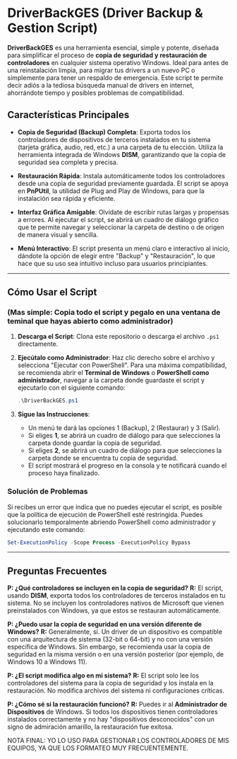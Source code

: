 # DriverBackGES (Driver Backup & Gestion Script)

**DriverBackGES** es una herramienta esencial, simple y potente, diseñada para simplificar el proceso de **copia de seguridad y restauración de controladores** en cualquier sistema operativo Windows. Ideal para antes de una reinstalación limpia, para migrar tus drivers a un nuevo PC o simplemente para tener un respaldo de emergencia. Este script te permite decir adiós a la tediosa búsqueda manual de drivers en internet, ahorrándote tiempo y posibles problemas de compatibilidad.

## Características Principales

  * **Copia de Seguridad (Backup) Completa**: Exporta todos los controladores de dispositivos de terceros instalados en tu sistema (tarjeta gráfica, audio, red, etc.) a una carpeta de tu elección. Utiliza la herramienta integrada de Windows **DISM**, garantizando que la copia de seguridad sea completa y precisa.

  * **Restauración Rápida**: Instala automáticamente todos los controladores desde una copia de seguridad previamente guardada. El script se apoya en **PnPUtil**, la utilidad de Plug and Play de Windows, para que la instalación sea rápida y eficiente.

  * **Interfaz Gráfica Amigable**: Olvídate de escribir rutas largas y propensas a errores. Al ejecutar el script, se abrirá un cuadro de diálogo gráfico que te permite navegar y seleccionar la carpeta de destino o de origen de manera visual y sencilla.

  * **Menú Interactivo**: El script presenta un menú claro e interactivo al inicio, dándote la opción de elegir entre "Backup" y "Restauración", lo que hace que su uso sea intuitivo incluso para usuarios principiantes.

-----

## Cómo Usar el Script

### **(Mas simple: Copia todo el script y pegalo en una ventana de teminal que hayas abierto como administrador)**

1.  **Descarga el Script**: Clona este repositorio o descarga el archivo `.ps1` directamente.

2.  **Ejecútalo como Administrador**: Haz clic derecho sobre el archivo y selecciona "Ejecutar con PowerShell". Para una máxima compatibilidad, se recomienda abrir el **Terminal de Windows** o **PowerShell como administrador**, navegar a la carpeta donde guardaste el script y ejecutarlo con el siguiente comando:

    ```powershell
    .\DriverBackGES.ps1
    ```

3.  **Sigue las Instrucciones**:

      * Un menú te dará las opciones 1 (Backup), 2 (Restaurar) y 3 (Salir).
      * Si eliges **1**, se abrirá un cuadro de diálogo para que selecciones la carpeta donde guardar la copia de seguridad.
      * Si eliges **2**, se abrirá un cuadro de diálogo para que selecciones la carpeta donde se encuentra tu copia de seguridad.
      * El script mostrará el progreso en la consola y te notificará cuando el proceso haya finalizado.

### Solución de Problemas

Si recibes un error que indica que no puedes ejecutar el script, es posible que la política de ejecución de PowerShell esté restringida. Puedes solucionarlo temporalmente abriendo PowerShell como administrador y ejecutando este comando:

```powershell
Set-ExecutionPolicy -Scope Process -ExecutionPolicy Bypass
```

-----

## Preguntas Frecuentes

**P: ¿Qué controladores se incluyen en la copia de seguridad?**
**R:** El script, usando **DISM**, exporta todos los controladores de terceros instalados en tu sistema. No se incluyen los controladores nativos de Microsoft que vienen preinstalados con Windows, ya que estos se restauran automáticamente.

**P: ¿Puedo usar la copia de seguridad en una versión diferente de Windows?**
**R:** Generalmente, sí. Un driver de un dispositivo es compatible con una arquitectura de sistema (32-bit o 64-bit) y no con una versión específica de Windows. Sin embargo, se recomienda usar la copia de seguridad en la misma versión o en una versión posterior (por ejemplo, de Windows 10 a Windows 11).

**P: ¿El script modifica algo en mi sistema?**
**R:** El script solo lee los controladores del sistema para la copia de seguridad y los instala en la restauración. No modifica archivos del sistema ni configuraciones críticas.

**P: ¿Cómo sé si la restauración funcionó?**
**R:** Puedes ir al **Administrador de Dispositivos** de Windows. Si todos los dispositivos tienen controladores instalados correctamente y no hay "dispositivos desconocidos" con un signo de admiración amarillo, la restauración fue exitosa.

NOTA FINAL: YO LO USO PARA GESTIONAR LOS CONTROLADORES DE MIS EQUIPOS, YA QUE LOS FORMATEO MUY FRECUENTEMENTE.
